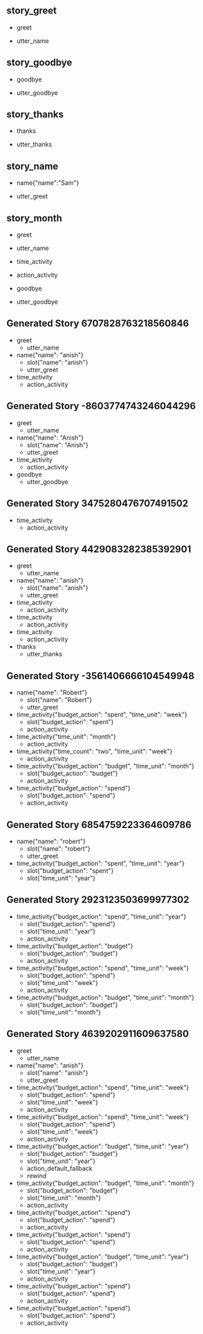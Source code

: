 ## story_greet <!--- The name of the story. It is not mandatory, but useful for debugging. --> 
* greet <!--- User input expressed as intent. In this case it represents users message 'Hello'. --> 
 - utter_name <!--- The response of the chatbot expressed as an action. In this case it represents chatbot's response 'Hello, how can I help?' --> 
 
## story_goodbye
* goodbye
 - utter_goodbye

## story_thanks
* thanks
 - utter_thanks
 
## story_name
* name{"name":"Sam"}
 - utter_greet
 
## story_month
* greet
 - utter_name
* time_activity
 - action_activity
* goodbye
 - utter_goodbye
 
## Generated Story 6707828763218560846
* greet
    - utter_name
* name{"name": "anish"}
    - slot{"name": "anish"}
    - utter_greet
* time_activity
    - action_activity

## Generated Story -8603774743246044296
* greet
    - utter_name
* name{"name": "Anish"}
    - slot{"name": "Anish"}
    - utter_greet
* time_activity
    - action_activity
* goodbye
    - utter_goodbye

## Generated Story 3475280476707491502
* time_activity
    - action_activity

## Generated Story 4429083282385392901
* greet
    - utter_name
* name{"name": "anish"}
    - slot{"name": "anish"}
    - utter_greet
* time_activity
    - action_activity
* time_activity
    - action_activity
* time_activity
    - action_activity
* thanks
    - utter_thanks

## Generated Story -3561406666104549948
* name{"name": "Robert"}
    - slot{"name": "Robert"}
    - utter_greet
* time_activity{"budget_action": "spent", "time_unit": "week"}
    - slot{"budget_action": "spent"}
    - action_activity
* time_activity{"time_unit": "month"}
    - action_activity
* time_activity{"time_count": "two", "time_unit": "week"}
    - action_activity
* time_activity{"budget_action": "budget", "time_unit": "month"}
    - slot{"budget_action": "budget"}
    - action_activity
* time_activity{"budget_action": "spend"}
    - slot{"budget_action": "spend"}
    - action_activity

## Generated Story 6854759223364609786
* name{"name": "robert"}
    - slot{"name": "robert"}
    - utter_greet
* time_activity{"budget_action": "spent", "time_unit": "year"}
    - slot{"budget_action": "spent"}
    - slot{"time_unit": "year"}

## Generated Story 2923123503699977302
* time_activity{"budget_action": "spend", "time_unit": "year"}
    - slot{"budget_action": "spend"}
    - slot{"time_unit": "year"}
    - action_activity
* time_activity{"budget_action": "budget"}
    - slot{"budget_action": "budget"}
    - action_activity
* time_activity{"budget_action": "spend", "time_unit": "week"}
    - slot{"budget_action": "spend"}
    - slot{"time_unit": "week"}
    - action_activity
* time_activity{"budget_action": "budget", "time_unit": "month"}
    - slot{"budget_action": "budget"}
    - slot{"time_unit": "month"}

## Generated Story 4639202911609637580
* greet
    - utter_name
* name{"name": "anish"}
    - slot{"name": "anish"}
    - utter_greet
* time_activity{"budget_action": "spend", "time_unit": "week"}
    - slot{"budget_action": "spend"}
    - slot{"time_unit": "week"}
    - action_activity
* time_activity{"budget_action": "spend", "time_unit": "week"}
    - slot{"budget_action": "spend"}
    - slot{"time_unit": "week"}
    - action_activity
* time_activity{"budget_action": "budget", "time_unit": "year"}
    - slot{"budget_action": "budget"}
    - slot{"time_unit": "year"}
    - action_default_fallback
    - rewind
* time_activity{"budget_action": "budget", "time_unit": "month"}
    - slot{"budget_action": "budget"}
    - slot{"time_unit": "month"}
    - action_activity
* time_activity{"budget_action": "spend"}
    - slot{"budget_action": "spend"}
    - action_activity
* time_activity{"budget_action": "spend"}
    - slot{"budget_action": "spend"}
    - action_activity
* time_activity{"budget_action": "budget", "time_unit": "year"}
    - slot{"budget_action": "budget"}
    - slot{"time_unit": "year"}
    - action_activity
* time_activity{"budget_action": "spend"}
    - slot{"budget_action": "spend"}
    - action_activity
* time_activity{"budget_action": "spend"}
    - slot{"budget_action": "spend"}
    - action_activity

